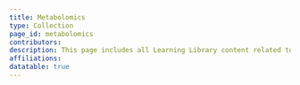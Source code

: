 ```yaml
---
title: Metabolomics
type: Collection
page_id: metabolomics
contributors: 
description: This page includes all Learning Library content related to metabolomics
affiliations: 
datatable: true
---
```

